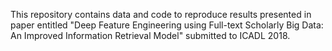 This repository contains data and code to reproduce results presented in paper entitled "Deep Feature Engineering using Full-text Scholarly Big Data: An Improved Information Retrieval Model" submitted to ICADL 2018.
